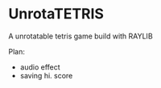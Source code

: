 # UnrotaTETRIS
A unrotatable tetris game build with RAYLIB

Plan:
- audio effect
- saving hi. score
